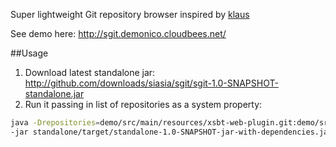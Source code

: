Super lightweight Git repository browser inspired by [klaus](https://github.com/jonashaag/klaus)

See demo here: http://sgit.demonico.cloudbees.net/

##Usage

1. Download latest standalone jar: http://github.com/downloads/siasia/sgit/sgit-1.0-SNAPSHOT-standalone.jar
1. Run it passing in list of repositories as a system property:
```sh
java -Drepositories=demo/src/main/resources/xsbt-web-plugin.git:demo/src/main/resources/sgit.git\
-jar standalone/target/standalone-1.0-SNAPSHOT-jar-with-dependencies.jar
```